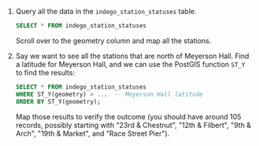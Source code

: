 1.  Query all the data in the `indego_station_statuses` table.

    ```sql
    SELECT * FROM indego_station_statuses
    ```

    Scroll over to the geometry column and map all the stations.

2.  Say we want to see all the stations that are north of Meyerson Hall. Find a latitude for Meyerson Hall, and we can use the PostGIS function `ST_Y` to find the results:

    ```sql
    SELECT * FROM indego_station_statuses
    WHERE ST_Y(geometry) > ...  -- Meyerson Hall latitude
    ORDER BY ST_Y(geometry);
    ```

    Map those results to verify the outcome (you should have around 105 records, possibly starting with "23rd & Chestnut", "12th & Filbert", "9th & Arch", "19th & Market", and "Race Street Pier").
